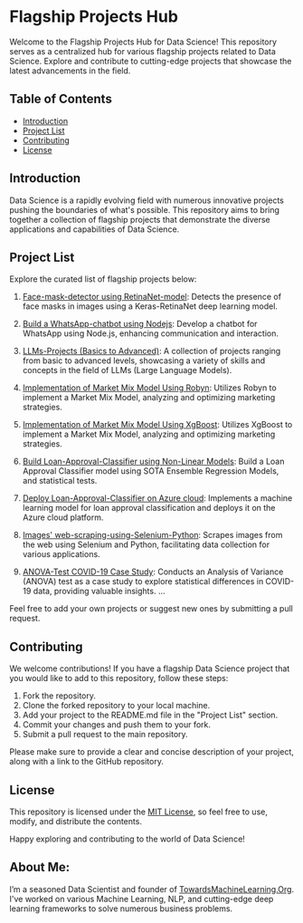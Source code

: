 # Flagship Projects Hub

Welcome to the Flagship Projects Hub for Data Science! This repository serves as a centralized hub for various flagship projects related to Data Science. Explore and contribute to cutting-edge projects that showcase the latest advancements in the field.

## Table of Contents

- [Introduction](#introduction)
- [Project List](#project-list)
- [Contributing](#contributing)
- [License](#license)

## Introduction

Data Science is a rapidly evolving field with numerous innovative projects pushing the boundaries of what's possible. This repository aims to bring together a collection of flagship projects that demonstrate the diverse applications and capabilities of Data Science.

## Project List

Explore the curated list of flagship projects below:

1. [Face-mask-detector using RetinaNet-model](https://github.com/Praveen76/Face-mask-detector-using-RetinaNet-model): Detects the presence of face masks in images using a Keras-RetinaNet deep learning model.

2. [Build a WhatsApp-chatbot using Nodejs](https://github.com/Praveen76/Building-chatbot-using-Nodejs): Develop a chatbot for WhatsApp using Node.js, enhancing communication and interaction.
3. [LLMs-Projects (Basics to Advanced)](https://github.com/Praveen76/LLM-Projects-Archive): A collection of projects ranging from basic to advanced levels, showcasing a variety of skills and concepts in the field of LLMs (Large Language Models).
4. [Implementation of Market Mix Model Using Robyn](https://www.analyticsvidhya.com/blog/2023/05/introduction-to-market-mix-model-using-robyn/): Utilizes Robyn to implement a Market Mix Model, analyzing and optimizing marketing strategies.
5. [Implementation of Market Mix Model Using XgBoost](https://github.com/Praveen76/Market-Mix-Model_using_XgBoost/tree/main): Utilizes XgBoost to implement a Market Mix Model, analyzing and optimizing marketing strategies.
6. [Build Loan-Approval-Classifier using Non-Linear Models](https://github.com/Praveen76/Loan-Approval-Classifier-Model-using-Non-Linear-Models): Build a Loan Approval Classifier model using SOTA Ensemble Regression Models, and statistical tests.
7. [Deploy Loan-Approval-Classifier on Azure cloud](https://github.com/Praveen76/Deploy-Loan-Approval-Classifier-on-Azure-cloud): Implements a machine learning model for loan approval classification and deploys it on the Azure cloud platform.
8. [Images' web-scraping-using-Selenium-Python](https://github.com/Praveen76/Web-Scraping-using-Selenium-Python): Scrapes images from the web using Selenium and Python, facilitating data collection for various applications.
9. [ANOVA-Test COVID-19 Case Study](https://github.com/Praveen76/ANOVA-Test-COVID-19): Conducts an Analysis of Variance (ANOVA) test as a case study to explore statistical differences in COVID-19 data, providing valuable insights.
   ...

Feel free to add your own projects or suggest new ones by submitting a pull request.

## Contributing

We welcome contributions! If you have a flagship Data Science project that you would like to add to this repository, follow these steps:

1. Fork the repository.
2. Clone the forked repository to your local machine.
3. Add your project to the README.md file in the "Project List" section.
4. Commit your changes and push them to your fork.
5. Submit a pull request to the main repository.

Please make sure to provide a clear and concise description of your project, along with a link to the GitHub repository.

## License

This repository is licensed under the [MIT License](LICENSE), so feel free to use, modify, and distribute the contents.

Happy exploring and contributing to the world of Data Science!


## **About Me**:
I’m a seasoned Data Scientist and founder of [TowardsMachineLearning.Org](https://towardsmachinelearning.org/). I've worked on various Machine Learning, NLP, and cutting-edge deep learning frameworks to solve numerous business problems.
